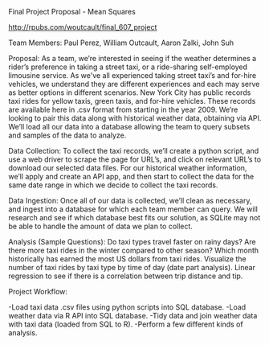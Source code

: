 Final Project Proposal - Mean Squares

http://rpubs.com/woutcault/final_607_project

Team Members: Paul Perez, William Outcault, Aaron Zalki, John Suh

Proposal:  As a team, we’re interested in seeing if the weather determines a rider’s preference in taking a street taxi, or a ride-sharing self-employed limousine service. As we've all experienced taking street taxi’s and for-hire vehicles, we understand they are different experiences and each may serve as better options in different scenarios. New York City has public records taxi rides for yellow taxis, green taxis, and for-hire vehicles. These records are available here in .csv format from starting in the year 2009. We’re looking to pair this data along with historical weather data, obtaining via API. We’ll load all our data into a database allowing the team to query subsets and samples of the data to analyze.

Data Collection: To collect the taxi records, we’ll create a python script, and use a web driver to scrape the page for URL’s, and click on relevant URL’s to download our selected data files. For our historical weather information, we’ll apply and create an API app, and then start to collect the data for the same date range in which we decide to collect the taxi records.


Data Ingestion:  Once all of our data is collected, we’ll clean as necessary, and ingest into a database for which each team member can query. We will research and see if which database best fits our solution, as SQLite may not be able to handle the amount of data we plan to collect.

Analysis (Sample Questions): Do taxi types travel faster on rainy days? Are there more taxi rides in the winter compared to other season? Which month historically has earned the most US dollars from taxi rides. Visualize the number of taxi rides by taxi type by time of day (date part analysis). Linear regression to see if there is a correlation between trip distance and tip.

Project Workflow:

-Load taxi data .csv files using python scripts into SQL database.
-Load weather data via R API into SQL database.
-Tidy data and join weather data with taxi data (loaded from SQL to R).
-Perform a few different kinds of analysis. 
